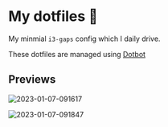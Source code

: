 # My dotfiles 🖤

My minmial `i3-gaps` config which I daily drive.  
  
These dotfiles are managed using [Dotbot](https://github.com/anishathalye/dotbot)

## Previews

![2023-01-07-091617](https://user-images.githubusercontent.com/84301852/211129911-2e2f2332-9bb4-4c99-822e-a75e7aeef6f3.png)

![2023-01-07-091847](https://user-images.githubusercontent.com/84301852/211129915-22212ffc-7503-4e16-9abc-2da9fa41e450.png)

